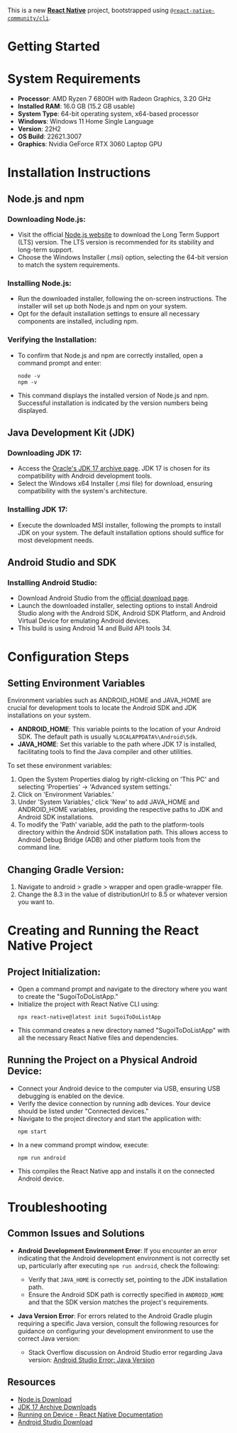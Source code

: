 This is a new [**React Native**](https://reactnative.dev) project, bootstrapped using [`@react-native-community/cli`](https://github.com/react-native-community/cli).

# Getting Started
# System Requirements
- **Processor**: AMD Ryzen 7 6800H with Radeon Graphics, 3.20 GHz
- **Installed RAM**: 16.0 GB (15.2 GB usable)
- **System Type**: 64-bit operating system, x64-based processor
- **Windows**: Windows 11 Home Single Language
- **Version**: 22H2
- **OS Build**: 22621.3007
- **Graphics**: Nvidia GeForce RTX 3060 Laptop GPU

# Installation Instructions

## Node.js and npm

### Downloading Node.js:
- Visit the official [Node.js website](https://nodejs.org/en) to download the Long Term Support (LTS) version. The LTS version is recommended for its stability and long-term support.
- Choose the Windows Installer (.msi) option, selecting the 64-bit version to match the system requirements.

### Installing Node.js:
- Run the downloaded installer, following the on-screen instructions. The installer will set up both Node.js and npm on your system.
- Opt for the default installation settings to ensure all necessary components are installed, including npm.

### Verifying the Installation:
- To confirm that Node.js and npm are correctly installed, open a command prompt and enter:
    ```
    node -v 
    npm -v 
    ```
- This command displays the installed version of Node.js and npm. Successful installation is indicated by the version numbers being displayed.

## Java Development Kit (JDK)

### Downloading JDK 17:
- Access the [Oracle's JDK 17 archive page](https://www.oracle.com/java/technologies/javase/jdk17-archive-downloads.html). JDK 17 is chosen for its compatibility with Android development tools.
- Select the Windows x64 Installer (.msi file) for download, ensuring compatibility with the system's architecture.

### Installing JDK 17:
- Execute the downloaded MSI installer, following the prompts to install JDK on your system. The default installation options should suffice for most development needs.

## Android Studio and SDK

### Installing Android Studio:
- Download Android Studio from the [official download page](https://developer.android.com/studio).
- Launch the downloaded installer, selecting options to install Android Studio along with the Android SDK, Android SDK Platform, and Android Virtual Device for emulating Android devices.
- This build is using Android 14 and Build API tools 34.

# Configuration Steps

## Setting Environment Variables
Environment variables such as ANDROID_HOME and JAVA_HOME are crucial for development tools to locate the Android SDK and JDK installations on your system.

- **ANDROID_HOME**: This variable points to the location of your Android SDK. The default path is usually `%LOCALAPPDATA%\Android\Sdk`.
- **JAVA_HOME**: Set this variable to the path where JDK 17 is installed, facilitating tools to find the Java compiler and other utilities.

To set these environment variables:
1. Open the System Properties dialog by right-clicking on 'This PC' and selecting 'Properties' → 'Advanced system settings.'
2. Click on 'Environment Variables.'
3. Under 'System Variables,' click 'New' to add JAVA_HOME and ANDROID_HOME variables, providing the respective paths to JDK and Android SDK installations.
4. To modify the 'Path' variable, add the path to the platform-tools directory within the Android SDK installation path. This allows access to Android Debug Bridge (ADB) and other platform tools from the command line.

## Changing Gradle Version:
1. Navigate to android > gradle > wrapper and open gradle-wrapper file. 
2. Change the 8.3 in the value of distributionUrl to 8.5 or whatever version you want to.

# Creating and Running the React Native Project

## Project Initialization:
- Open a command prompt and navigate to the directory where you want to create the "SugoiToDoListApp."
- Initialize the project with React Native CLI using:
    ```
    npx react-native@latest init SugoiToDoListApp 
    ```
- This command creates a new directory named "SugoiToDoListApp" with all the necessary React Native files and dependencies.

## Running the Project on a Physical Android Device:
- Connect your Android device to the computer via USB, ensuring USB debugging is enabled on the device.
- Verify the device connection by running adb devices. Your device should be listed under "Connected devices."
- Navigate to the project directory and start the application with:
    ```
    npm start 
    ```
- In a new command prompt window, execute:
    ```
    npm run android 
    ```
- This compiles the React Native app and installs it on the connected Android device.

# Troubleshooting

## Common Issues and Solutions

- **Android Development Environment Error**: If you encounter an error indicating that the Android development environment is not correctly set up, particularly after executing `npm run android`, check the following:
  - Verify that `JAVA_HOME` is correctly set, pointing to the JDK installation path.
  - Ensure the Android SDK path is correctly specified in `ANDROID_HOME` and that the SDK version matches the project's requirements.

- **Java Version Error**: For errors related to the Android Gradle plugin requiring a specific Java version, consult the following resources for guidance on configuring your development environment to use the correct Java version:
  - Stack Overflow discussion on Android Studio error regarding Java version: [Android Studio Error: Java Version](#)

## Resources

- [Node.js Download](https://nodejs.org/en)
- [JDK 17 Archive Downloads](https://www.oracle.com/java/technologies/javase/jdk17-archive-downloads.html)
- [Running on Device - React Native Documentation](https://reactnative.dev/docs/running-on-device)
- [Android Studio Download](https://developer.android.com/studio)

